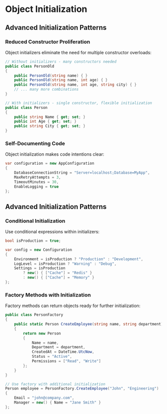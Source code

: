 # Object Initialization
## Advanced Initialization Patterns
### Reduced Constructor Proliferation

Object initializers eliminate the need for multiple constructor overloads:

```csharp
// Without initializers - many constructors needed
public class PersonOld
{
    public PersonOld(string name) { }
    public PersonOld(string name, int age) { }
    public PersonOld(string name, int age, string city) { }
    // ... many more combinations
}

// With initializers - single constructor, flexible initialization
public class Person
{
    public string Name { get; set; }
    public int Age { get; set; }
    public string City { get; set; }
}
```

### Self-Documenting Code

Object initialization makes code intentions clear:

```csharp
var configuration = new AppConfiguration
{
    DatabaseConnectionString = "Server=localhost;Database=MyApp",
    MaxRetryAttempts = 3,
    TimeoutMinutes = 30,
    EnableLogging = true
};
```

## Advanced Initialization Patterns

### Conditional Initialization

Use conditional expressions within initializers:

```csharp
bool isProduction = true;

var config = new Configuration
{
    Environment = isProduction ? "Production" : "Development",
    LogLevel = isProduction ? "Warning" : "Debug",
    Settings = isProduction
        ? new() { ["Cache"] = "Redis" }
        : new() { ["Cache"] = "Memory" }
};
```

### Factory Methods with Initialization

Factory methods can return objects ready for further initialization:

```csharp
public class PersonFactory
{
    public static Person CreateEmployee(string name, string department)
    {
        return new Person
        {
            Name = name,
            Department = department,
            CreatedAt = DateTime.UtcNow,
            Status = "Active",
            Permissions = ["Read", "Write"]
        };
    }
}

// Use factory with additional initialization
Person employee = PersonFactory.CreateEmployee("John", "Engineering")
{
    Email = "john@company.com",
    Manager = new() { Name = "Jane Smith" }
};
```
